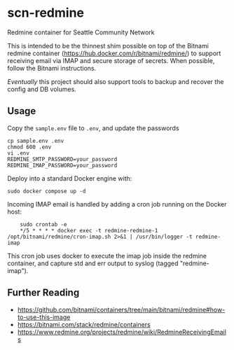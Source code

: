 # scn-redmine
Redmine container for Seattle Community Network

This is intended to be the thinnest shim possible on top of the Bitnami redmine container (https://hub.docker.com/r/bitnami/redmine/)
to support receiving email via IMAP and secure storage of secrets. When possible, follow the Bitnami instructions.

*Eventually* this project should also support tools to backup and recover the config and DB volumes.

## Usage

Copy the `sample.env` file to `.env`, and update the passwords
    
    cp sample.env .env
    chmod 600 .env
    vi .env
    REDMINE_SMTP_PASSWORD=your_password
    REDMINE_IMAP_PASSWORD=your_password

Deploy into a standard Docker engine with:
    
    sudo docker compose up -d
		
Incoming IMAP email is handled by adding a cron job running on the Docker host:

		sudo crontab -e
		*/5 * * * * docker exec -t redmine-redmine-1 /opt/bitnami/redmine/cron-imap.sh 2>&1 | /usr/bin/logger -t redmine-imap
		
This cron job uses docker to execute the imap job inside the redmine container, and capture std and err output to syslog (tagged "redmine-imap").

## Further Reading

* https://github.com/bitnami/containers/tree/main/bitnami/redmine#how-to-use-this-image
* https://bitnami.com/stack/redmine/containers
* https://www.redmine.org/projects/redmine/wiki/RedmineReceivingEmails
